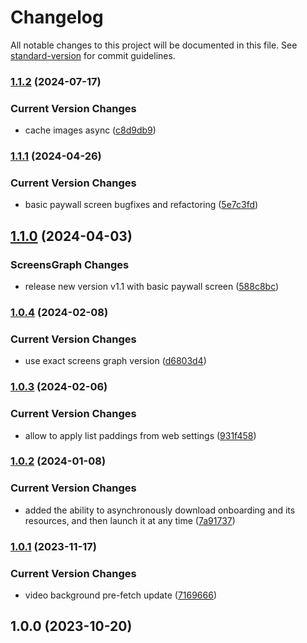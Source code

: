# Changelog

All notable changes to this project will be documented in this file. See [standard-version](https://github.com/conventional-changelog/standard-version) for commit guidelines.

### [1.1.2](https://github.com/onboarding-online/swift-onboarding-sdk/compare/v1.1.1...v1.1.2) (2024-07-17)


### Current Version Changes

* cache images async ([c8d9db9](https://github.com/onboarding-online/swift-onboarding-sdk/commit/c8d9db97ac5f6ae6c37e61bf190bd578335c1039))

### [1.1.1](https://github.com/onboarding-online/swift-onboarding-sdk/compare/v1.1.0...v1.1.1) (2024-04-26)


### Current Version Changes

* basic paywall screen bugfixes and refactoring ([5e7c3fd](https://github.com/onboarding-online/swift-onboarding-sdk/commit/5e7c3fd7cb4f62196dcdd52568e93f8a10cd5931))

## [1.1.0](https://github.com/onboarding-online/swift-onboarding-sdk/compare/v1.0.4...v1.1.0) (2024-04-03)


### ScreensGraph Changes

* release new version v1.1 with basic paywall screen ([588c8bc](https://github.com/onboarding-online/swift-onboarding-sdk/commit/588c8bc0915f3fa37a34361a9b8fe4c2529f70e7))

### [1.0.4](https://github.com/onboarding-online/swift-onboarding-sdk/compare/v1.0.3...v1.0.4) (2024-02-08)


### Current Version Changes

* use exact screens graph version ([d6803d4](https://github.com/onboarding-online/swift-onboarding-sdk/commit/d6803d456b72a8089c2e40671808da5edcf7f63b))

### [1.0.3](https://github.com/onboarding-online/swift-onboarding-sdk/compare/v1.0.2...v1.0.3) (2024-02-06)


### Current Version Changes

* allow to apply list paddings from web settings ([931f458](https://github.com/onboarding-online/swift-onboarding-sdk/commit/931f458149e697edfff3f4925c8df62244045208))

### [1.0.2](https://github.com/onboarding-online/swift-onboarding-sdk/compare/v1.0.1...v1.0.2) (2024-01-08)


### Current Version Changes

* added the ability to asynchronously download onboarding and its resources, and then launch it at any time ([7a91737](https://github.com/onboarding-online/swift-onboarding-sdk/commit/7a917376fafe3c38ede666e50cf723527ec11158))

### [1.0.1](https://github.com/onboarding-online/swift-onboarding-sdk/compare/v1.0.0...v1.0.1) (2023-11-17)


### Current Version Changes

* video background pre-fetch update ([7169666](https://github.com/onboarding-online/swift-onboarding-sdk/commit/7169666dc928296ed5748d4df467793daf71ffd7))

## 1.0.0 (2023-10-20)
